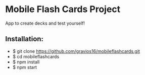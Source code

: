 # Mobile Flash Cards Project

  App to create decks and test yourself!

## Installation:

* $ git clone https://github.com/gravios16/mobileflashcards.git
* $ cd mobileflashcards
* $ npm install
* $ npm start